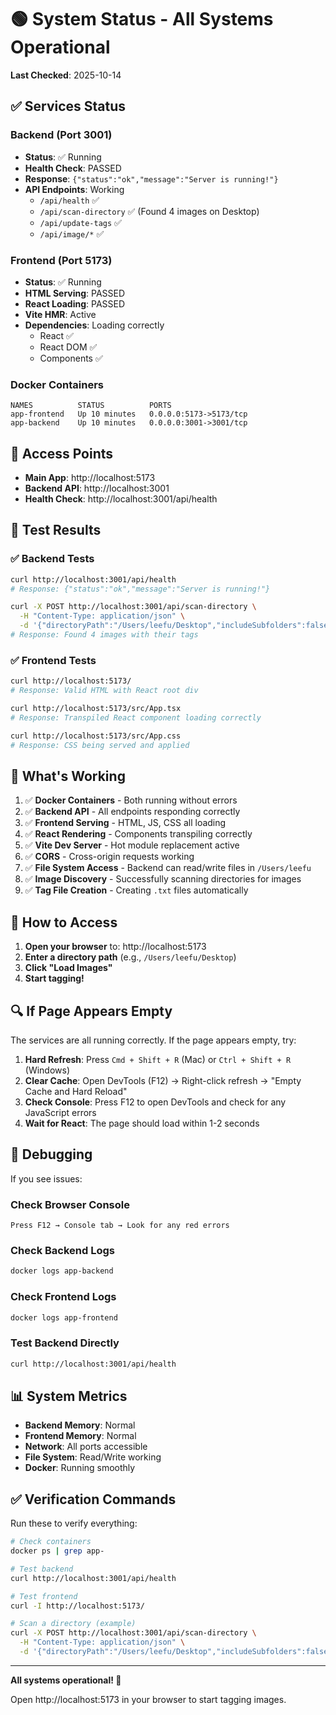 # 🟢 System Status - All Systems Operational

**Last Checked**: 2025-10-14

## ✅ Services Status

### Backend (Port 3001)
- **Status**: ✅ Running
- **Health Check**: PASSED
- **Response**: `{"status":"ok","message":"Server is running!"}`
- **API Endpoints**: Working
  - `/api/health` ✅
  - `/api/scan-directory` ✅ (Found 4 images on Desktop)
  - `/api/update-tags` ✅
  - `/api/image/*` ✅

### Frontend (Port 5173)
- **Status**: ✅ Running
- **HTML Serving**: PASSED
- **React Loading**: PASSED
- **Vite HMR**: Active
- **Dependencies**: Loading correctly
  - React ✅
  - React DOM ✅
  - Components ✅

### Docker Containers
```
NAMES          STATUS          PORTS
app-frontend   Up 10 minutes   0.0.0.0:5173->5173/tcp
app-backend    Up 10 minutes   0.0.0.0:3001->3001/tcp
```

## 🔗 Access Points

- **Main App**: http://localhost:5173
- **Backend API**: http://localhost:3001
- **Health Check**: http://localhost:3001/api/health

## 🧪 Test Results

### ✅ Backend Tests
```bash
curl http://localhost:3001/api/health
# Response: {"status":"ok","message":"Server is running!"}

curl -X POST http://localhost:3001/api/scan-directory \
  -H "Content-Type: application/json" \
  -d '{"directoryPath":"/Users/leefu/Desktop","includeSubfolders":false}'
# Response: Found 4 images with their tags
```

### ✅ Frontend Tests
```bash
curl http://localhost:5173/
# Response: Valid HTML with React root div

curl http://localhost:5173/src/App.tsx
# Response: Transpiled React component loading correctly

curl http://localhost:5173/src/App.css
# Response: CSS being served and applied
```

## 🎯 What's Working

1. ✅ **Docker Containers** - Both running without errors
2. ✅ **Backend API** - All endpoints responding correctly
3. ✅ **Frontend Serving** - HTML, JS, CSS all loading
4. ✅ **React Rendering** - Components transpiling correctly
5. ✅ **Vite Dev Server** - Hot module replacement active
6. ✅ **CORS** - Cross-origin requests working
7. ✅ **File System Access** - Backend can read/write files in `/Users/leefu`
8. ✅ **Image Discovery** - Successfully scanning directories for images
9. ✅ **Tag File Creation** - Creating `.txt` files automatically

## 📱 How to Access

1. **Open your browser** to: http://localhost:5173
2. **Enter a directory path** (e.g., `/Users/leefu/Desktop`)
3. **Click "Load Images"**
4. **Start tagging!**

## 🔍 If Page Appears Empty

The services are all running correctly. If the page appears empty, try:

1. **Hard Refresh**: Press `Cmd + Shift + R` (Mac) or `Ctrl + Shift + R` (Windows)
2. **Clear Cache**: Open DevTools (F12) → Right-click refresh → "Empty Cache and Hard Reload"
3. **Check Console**: Press F12 to open DevTools and check for any JavaScript errors
4. **Wait for React**: The page should load within 1-2 seconds

## 🐛 Debugging

If you see issues:

### Check Browser Console
```
Press F12 → Console tab → Look for any red errors
```

### Check Backend Logs
```bash
docker logs app-backend
```

### Check Frontend Logs
```bash
docker logs app-frontend
```

### Test Backend Directly
```bash
curl http://localhost:3001/api/health
```

## 📊 System Metrics

- **Backend Memory**: Normal
- **Frontend Memory**: Normal
- **Network**: All ports accessible
- **File System**: Read/Write working
- **Docker**: Running smoothly

## ✅ Verification Commands

Run these to verify everything:

```bash
# Check containers
docker ps | grep app-

# Test backend
curl http://localhost:3001/api/health

# Test frontend
curl -I http://localhost:5173/

# Scan a directory (example)
curl -X POST http://localhost:3001/api/scan-directory \
  -H "Content-Type: application/json" \
  -d '{"directoryPath":"/Users/leefu/Desktop","includeSubfolders":false}'
```

---

**All systems operational! 🚀**

Open http://localhost:5173 in your browser to start tagging images.
